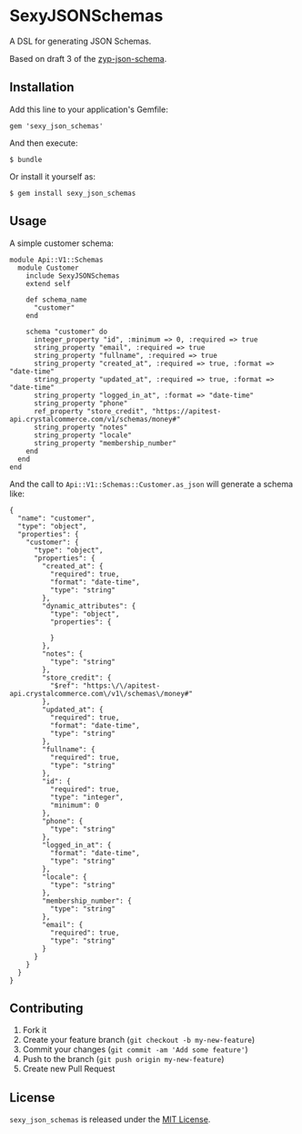 # SexyJSONSchemas

A DSL for generating JSON Schemas.

Based on draft 3 of the [zyp-json-schema](http://tools.ietf.org/id/draft-zyp-json-schema-03.html).

## Installation

Add this line to your application's Gemfile:

    gem 'sexy_json_schemas'

And then execute:

    $ bundle

Or install it yourself as:

    $ gem install sexy_json_schemas

## Usage

A simple customer schema:

    module Api::V1::Schemas
      module Customer
        include SexyJSONSchemas
        extend self
    
        def schema_name
          "customer"
        end
    
        schema "customer" do
          integer_property "id", :minimum => 0, :required => true
          string_property "email", :required => true
          string_property "fullname", :required => true
          string_property "created_at", :required => true, :format => "date-time"
          string_property "updated_at", :required => true, :format => "date-time"
          string_property "logged_in_at", :format => "date-time"
          string_property "phone"
          ref_property "store_credit", "https://apitest-api.crystalcommerce.com/v1/schemas/money#"
          string_property "notes"
          string_property "locale"
          string_property "membership_number"
        end
      end
    end

And the call to `Api::V1::Schemas::Customer.as_json` will generate a
schema like:

    {
      "name": "customer",
      "type": "object",
      "properties": {
        "customer": {
          "type": "object",
          "properties": {
            "created_at": {
              "required": true,
              "format": "date-time",
              "type": "string"
            },
            "dynamic_attributes": {
              "type": "object",
              "properties": {
                
              }
            },
            "notes": {
              "type": "string"
            },
            "store_credit": {
              "$ref": "https:\/\/apitest-api.crystalcommerce.com\/v1\/schemas\/money#"
            },
            "updated_at": {
              "required": true,
              "format": "date-time",
              "type": "string"
            },
            "fullname": {
              "required": true,
              "type": "string"
            },
            "id": {
              "required": true,
              "type": "integer",
              "minimum": 0
            },
            "phone": {
              "type": "string"
            },
            "logged_in_at": {
              "format": "date-time",
              "type": "string"
            },
            "locale": {
              "type": "string"
            },
            "membership_number": {
              "type": "string"
            },
            "email": {
              "required": true,
              "type": "string"
            }
          }
        }
      }
    }

## Contributing

1. Fork it
2. Create your feature branch (`git checkout -b my-new-feature`)
3. Commit your changes (`git commit -am 'Add some feature'`)
4. Push to the branch (`git push origin my-new-feature`)
5. Create new Pull Request

## License

`sexy_json_schemas` is released under the [MIT
License](http://www.opensource.org/licenses/MIT).
